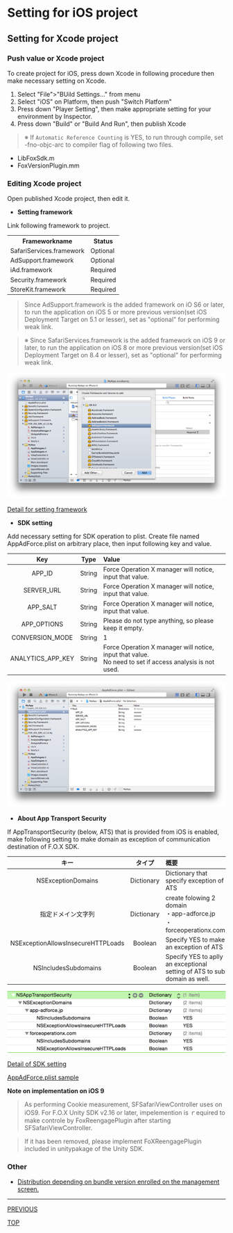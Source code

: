 # Setting for iOS project

## **Setting for Xcode project**

### Push value or Xcode project

To create project for iOS, press down Xcode in following  procedure then make necessary setting on Xcode.

1. Select  "File">"BUild Settings..." from menu
2. Select "iOS" on Platform, then push "Switch Platform"
3. Press down "Player Setting", then make appropriate setting for your  environment by Inspector.
4. Press down "Build" or "Build And Run", then publish Xcode

> ※ If `Automatic Reference Counting` is YES, to run through compile, set -fno-objc-arc to compiler flag of following two files.
* LibFoxSdk.m
* FoxVersionPlugin.mm

### Editing Xcode project

Open published Xcode project, then edit it.

* **Setting framework**

Link following framework to project.

<table>
<tr><th>Frameworkname</th><th>Status</th></tr>
<tr><td>SafariServices.framework</td><td>Optional</td></tr>
<tr><td>AdSupport.framework</td><td>Optional</td></tr>
<tr><td>iAd.framework </td><td>Required</td></tr>
<tr><td>Security.framework </td><td>Required </td></tr>
<tr><td>StoreKit.framework </td><td>Required </td></tr>
</table>

> Since AdSupport.framework is the added framework on iO S6 or later, to run the application on iOS 5 or more previous version(set iOS Deployment Target on 5.1 or lesser),  set as "optional" for performing weak link.

> ※ Since SafariServices.framework is the added framework on iOS 9 or later, to run the application on iOS 8 or more previous version(set iOS Deployment Target on 8.4 or lesser),  set as "optional" for performing weak link.

![Setting frame work 01](/lang/ja/doc/integration/ios/config_framework/img01.png)

[Detail for setting framework](/lang/ja/doc/integration/ios/config_framework/README.md)

* **SDK setting**

Add necessary setting for SDK operation to plist. Create file named AppAdForce.plist on arbitrary place, then input following key and value.

Key | Type | Value
:---: | :---: | :---
APP_ID | String | Force Operation X manager will notice, input that value.
SERVER_URL | String | Force Operation X manager will notice, input that value.
APP_SALT | String | Force Operation X manager will notice, input that value.
APP_OPTIONS | String | Please do not type anything, so please keep it empty.
CONVERSION_MODE | String | 1
ANALYTICS_APP_KEY | String | Force Operation X manager will notice, input that value.<br />No need to set if access analysis is not used.

![Framework setting 01](/lang/ja/doc/integration/ios/config_plist/img05.png)

* **About App Transport Security**

If AppTransportSecurity (below, ATS) that is provided from iOS is enabled, make following  setting to make domain as exception of communication destination of F.O.X SDK.

キー | タイプ | 概要
:---: | :---: | :---
NSExceptionDomains|Dictionary|Dictionary that specify exception of ATS
指定ドメイン文字列|Dictionary|create folowing 2 domain <br>・app-adforce.jp<br>・forceoperationx.com
NSExceptionAllowsInsecureHTTPLoads|Boolean|Specify YES to make an exception of ATS
NSIncludesSubdomains|Boolean|Specify YES to aplly  an exceptional setting of ATS to sub domain as well.

![ATS setting ](/lang/ja/doc/integration/ios/config_plist/img06.png)

[Detail of SDK setting](/lang/ja/doc/integration/ios/config_plist/README.md)

[AppAdForce.plist sample ](/lang/ja/doc/integration/ios/config_plist/AppAdForce.plist)

**Note on implementation on iOS 9**

> As performing Cookie measurement, SFSafariViewController uses on iOS9. For F.O.X Unity SDK v2.16 or later, impelemention is
ｒequired to make  controle  by FoxReengagePlugin after starting  SFSafariViewController.

> If it has been removed, please implement FoXReengagePlugin included in unitypakage of the Unity SDK.

### Other

* [Distribution depending on bundle version enrolled on the management screen.](./check_version/README.md)

---
[PREVIOUS](/lang/ja/doc/integration/README.md)

[TOP](/lang/ja/README.md)
